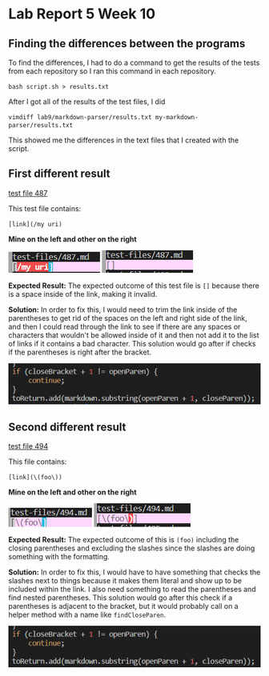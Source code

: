 # Lab Report 5 Week 10
## Finding the differences between the programs
To find the differences, I had to do a command to get the results of the tests from each repository so I ran this command in each repository.
```
bash script.sh > results.txt
```
After I got all of the results of the test files, I did
```
vimdiff lab9/markdown-parser/results.txt my-markdown-parser/results.txt
```
This showed me the differences in the text files that I created with the script.

## First different result
[test file 487](https://github.com/nidhidhamnani/markdown-parser/blob/main/test-files/487.md)

This test file contains:
```
[link](/my uri)
```
__Mine on the left and other on the right__

![image](lab5pics/lab5ss4.png)   ![image](lab5pics/lab5ss5.png)
<br>

__Expected Result:__ The expected outcome of this test file is `[]` because there is a space inside of the link, making it invalid. 

__Solution:__ In order to fix this, I would need to trim the link inside of the parentheses to get rid of the spaces on the left and right side of the link, and then I could read through the link to see if there are any spaces or characters that wouldn't be allowed inside of it and then not add it to the list of links if it contains a bad character. This solution would go after if checks if the parentheses is right after the bracket.

![image](lab5pics/lab5ss6.png)

## Second different result
[test file 494](https://github.com/nidhidhamnani/markdown-parser/blob/main/test-files/494.md?plain=1)

This file contains:
```
[link](\(foo\))
```
__Mine on the left and other on the right__

![image](lab5pics/lab5ss7.png) ![image](lab5pics/lab5ss8.png)

__Expected Result:__ The expected outcome of this is `(foo)` including the closing parentheses and excluding the slashes since the slashes are doing something with the formatting.

__Solution:__ In order to fix this, I would have to have something that checks the slashes next to things because it makes them literal and show up to be included within the link. I also need something to read the parentheses and find nested parentheses. This solution would go after this check if a parentheses is adjacent to the bracket, but it would probably call on a helper method with a name like `findCloseParen`.

![image](lab5pics/lab5ss6.png)
